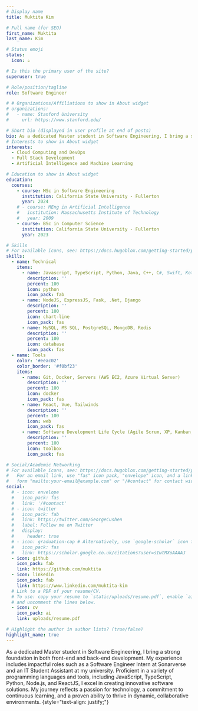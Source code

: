 ```yaml
---
# Display name
title: Muktita Kim

# Full name (for SEO)
first_name: Muktita
last_name: Kim

# Status emoji
status:
  icon: ☕️

# Is this the primary user of the site?
superuser: true

# Role/position/tagline
role: Software Engineer

# # Organizations/Affiliations to show in About widget
# organizations:
#   - name: Stanford University
#     url: https://www.stanford.edu/

# Short bio (displayed in user profile at end of posts)
bio: As a dedicated Master student in Software Engineering, I bring a strong foundation in both front-end and back-end development. My experience includes impactful roles such as a Software Engineer Intern at Sonarverse and an IT Student Assistant at my university. Proficient in a variety of programming languages and tools, including JavaScript, TypeScript, Python, Node.js, and ReactJS, I excel in creating innovative software solutions. My journey reflects a passion for technology, a commitment to continuous learning, and a proven ability to thrive in dynamic, collaborative environments.
# Interests to show in About widget
interests:
  - Cloud Computing and DevOps
  - Full Stack Development
  - Artificial Intelligence and Machine Learning 

# Education to show in About widget
education:
  courses:
    - course: MSc in Software Engineering
      institution: California State University - Fullerton
      year: 2024
    # - course: MEng in Artificial Intelligence
    #   institution: Massachusetts Institute of Technology
    #   year: 2009
    - course: BSc in Computer Science
      institution: California State University - Fullerton
      year: 2023

# Skills
# For available icons, see: https://docs.hugoblox.com/getting-started/page-builder/#icons
skills:
  - name: Technical
    items:
      - name: Javascript, TypeScript, Python, Java, C++, C#, Swift, Kotlin
        description: ''
        percent: 100
        icon: python
        icon_pack: fab
      - name: NodeJS, ExpressJS, Fask, .Net, Django
        description: ''
        percent: 100
        icon: chart-line
        icon_pack: fas
      - name: MySQL, MS SQL, PostgreSQL, MongoDB, Redis
        description: ''
        percent: 100
        icon: database
        icon_pack: fas
  - name: Tools
    color: '#eeac02'
    color_border: '#f0bf23'
    items:
      - name: Git, Docker, Servers (AWS EC2, Azure Virtual Server)
        description: ''
        percent: 100
        icon: docker
        icon_pack: fas
      - name: React, Vue, Tailwinds
        description: ''
        percent: 100
        icon: web
        icon_pack: fas
      - name: Software Development Life Cycle (Agile Scrum, XP, Kanban, Jira)
        description: ''
        percent: 100
        icon: toolbox
        icon_pack: fas

# Social/Academic Networking
# For available icons, see: https://docs.hugoblox.com/getting-started/page-builder/#icons
#   For an email link, use "fas" icon pack, "envelope" icon, and a link in the
#   form "mailto:your-email@example.com" or "/#contact" for contact widget.
social:
  # - icon: envelope
  #   icon_pack: fas
  #   link: '/#contact'
  # - icon: twitter
  #   icon_pack: fab
  #   link: https://twitter.com/GeorgeCushen
  #   label: Follow me on Twitter
  #   display:
  #     header: true
  # - icon: graduation-cap # Alternatively, use `google-scholar` icon from `ai` icon pack
  #   icon_pack: fas
  #   link: https://scholar.google.co.uk/citations?user=sIwtMXoAAAAJ
  - icon: github
    icon_pack: fab
    link: https://github.com/muktita
  - icon: linkedin
    icon_pack: fab
    link: https://www.linkedin.com/muktita-kim
  # Link to a PDF of your resume/CV.
  # To use: copy your resume to `static/uploads/resume.pdf`, enable `ai` icons in `params.yaml`,
  # and uncomment the lines below.
  - icon: cv
    icon_pack: ai
    link: uploads/resume.pdf

# Highlight the author in author lists? (true/false)
highlight_name: true
---
```


As a dedicated Master student in Software Engineering, I bring a strong foundation in both front-end and back-end development. My experience includes impactful roles such as a Software Engineer Intern at Sonarverse and an IT Student Assistant at my university. Proficient in a variety of programming languages and tools, including JavaScript, TypeScript, Python, Node.js, and ReactJS, I excel in creating innovative software solutions. My journey reflects a passion for technology, a commitment to continuous learning, and a proven ability to thrive in dynamic, collaborative environments.
{style="text-align: justify;"}

